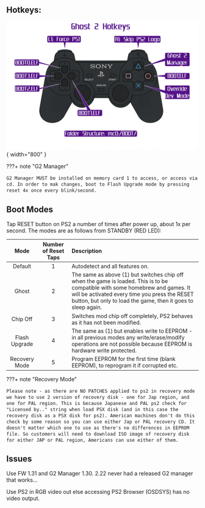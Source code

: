 ## Hotkeys:

![G2_Hotkeys](assets/G2_Hotkeys.png){ width="800" }

???+ note "G2 Manager"

    G2 Manager MUST be installed on memory card 1 to access, or access via cd. In order to mak changes, boot to Flash Upgrade mode by pressing reset 4x once every blink/second.

## Boot Modes
Tap RESET button on PS2 a number of times after power up, about 1x per second. The modes are as follows from STANDBY (RED LED):

| Mode          | Number of Reset Taps | Description |
| :-----------: | :------------------: | :---------- |
| Default       | 1                    | Autodetect and all features on. |
| Ghost         | 2                    | The same as above (1) but switches chip off when the game is loaded. This is to be compatible with some homebrew and games. It will be activated every time you press the RESET button, but only to load the game, then it goes to sleep again. |
| Chip Off      | 3                    | Switches mod chip off completely, PS2 behaves as it has not been modified. |
| Flash Upgrade | 4                    | The same as (1) but enables write to EEPROM - in all previous modes any write/erase/modify operations are not possible because EEPROM is hardware write protected. |
| Recovery Mode | 5                    | Program EEPROM for the first time (blank EEPROM), to reprogram it if corrupted etc.  |


???+ note "Recovery Mode"

    Please note - as there are NO PATCHES applied to ps2 in recovery mode we have to use 2 version of recovery disk - one for Jap region, and one for PAL region. This is because Japanese and PAL ps2 check for "Licensed by.." string when load PSX disk (and in this case the recovery disk as a PSX disk for ps2). American machines don't do this check by some reason so you can use either Jap or PAL recovery CD. It doesn't matter which one to use as there's no differences in EEPROM file. So customers will need to download ISO image of recovery disk for either JAP or PAL region, Americans can use either of them.


## Issues

Use FW 1.31 and G2 Manager 1.30. 2.22 never had a released G2 manager that works...

Use PS2 in RGB video out else accessing PS2 Browser (OSDSYS) has no video output.